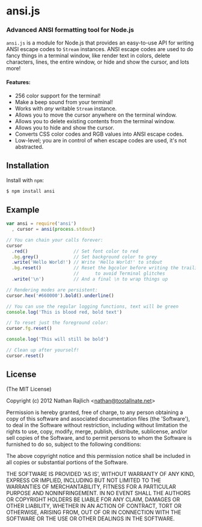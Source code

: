 ansi.js
=========
### Advanced ANSI formatting tool for Node.js

`ansi.js` is a module for Node.js that provides an easy-to-use API for
writing ANSI escape codes to `Stream` instances. ANSI escape codes are used to do
fancy things in a terminal window, like render text in colors, delete characters,
lines, the entire window, or hide and show the cursor, and lots more!

#### Features:

 * 256 color support for the terminal!
 * Make a beep sound from your terminal!
 * Works with *any* writable `Stream` instance.
 * Allows you to move the cursor anywhere on the terminal window.
 * Allows you to delete existing contents from the terminal window.
 * Allows you to hide and show the cursor.
 * Converts CSS color codes and RGB values into ANSI escape codes.
 * Low-level; you are in control of when escape codes are used, it's not abstracted.


Installation
------------

Install with `npm`:

``` bash
$ npm install ansi
```


Example
-------

``` js
var ansi = require('ansi')
  , cursor = ansi(process.stdout)

// You can chain your calls forever:
cursor
  .red()                 // Set font color to red
  .bg.grey()             // Set background color to grey
  .write('Hello World!') // Write 'Hello World!' to stdout
  .bg.reset()            // Reset the bgcolor before writing the trailing \n,
                         //      to avoid Terminal glitches
  .write('\n')           // And a final \n to wrap things up

// Rendering modes are persistent:
cursor.hex('#660000').bold().underline()

// You can use the regular logging functions, text will be green
console.log('This is blood red, bold text')

// To reset just the foreground color:
cursor.fg.reset()

console.log('This will still be bold')

// Clean up after yourself!
cursor.reset()
```


License
-------

(The MIT License)

Copyright (c) 2012 Nathan Rajlich &lt;nathan@tootallnate.net&gt;

Permission is hereby granted, free of charge, to any person obtaining
a copy of this software and associated documentation files (the
'Software'), to deal in the Software without restriction, including
without limitation the rights to use, copy, modify, merge, publish,
distribute, sublicense, and/or sell copies of the Software, and to
permit persons to whom the Software is furnished to do so, subject to
the following conditions:

The above copyright notice and this permission notice shall be
included in all copies or substantial portions of the Software.

THE SOFTWARE IS PROVIDED 'AS IS', WITHOUT WARRANTY OF ANY KIND,
EXPRESS OR IMPLIED, INCLUDING BUT NOT LIMITED TO THE WARRANTIES OF
MERCHANTABILITY, FITNESS FOR A PARTICULAR PURPOSE AND NONINFRINGEMENT.
IN NO EVENT SHALL THE AUTHORS OR COPYRIGHT HOLDERS BE LIABLE FOR ANY
CLAIM, DAMAGES OR OTHER LIABILITY, WHETHER IN AN ACTION OF CONTRACT,
TORT OR OTHERWISE, ARISING FROM, OUT OF OR IN CONNECTION WITH THE
SOFTWARE OR THE USE OR OTHER DEALINGS IN THE SOFTWARE.
